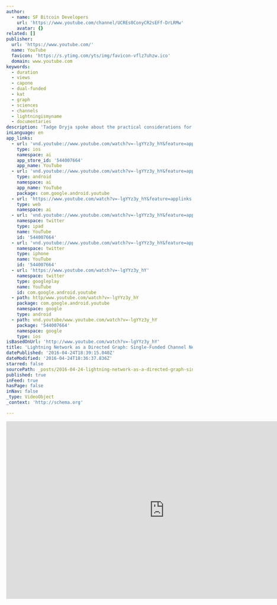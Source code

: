 ```yaml
---
author:
  - name: SF Bitcoin Developers
    url: 'https://www.youtube.com/channel/UCREs0ConyCR2sEFf-DrLRMw'
    avatar: {}
related: []
publisher:
  url: 'https://www.youtube.com/'
  name: YouTube
  favicon: 'https://s.ytimg.com/yts/img/favicon-vflz7uhzw.ico'
  domain: www.youtube.com
keywords:
  - duration
  - views
  - capone
  - dual-funded
  - kat
  - graph
  - sciences
  - channels
  - lightningismyname
  - documentaries
description: 'Tadge Dryja spoke about the practical considerations for the design of the initial Lightning Network software. "Maintaining anonymity among nodes makes dual-funded channels problematic, but even when every channel is asymmetrically funded, robust networks result. This talk will detail the trade-offs between single and dual-funded channels, and show a way forward for trust-less sub-satoshi payments."'
inLanguage: en
app_links:
  - url: 'vnd.youtube://www.youtube.com/watch?v=-lgYYz3y_hY&feature=applinks'
    type: ios
    namespace: ai
    app_store_id: '544007664'
    app_name: YouTube
  - url: 'vnd.youtube://www.youtube.com/watch?v=-lgYYz3y_hY&feature=applinks'
    type: android
    namespace: ai
    app_name: YouTube
    package: com.google.android.youtube
  - url: 'https://www.youtube.com/watch?v=-lgYYz3y_hY&feature=applinks'
    type: web
    namespace: ai
  - url: 'vnd.youtube://www.youtube.com/watch?v=-lgYYz3y_hY&feature=applinks'
    namespace: twitter
    type: ipad
    name: YouTube
    id: '544007664'
  - url: 'vnd.youtube://www.youtube.com/watch?v=-lgYYz3y_hY&feature=applinks'
    namespace: twitter
    type: iphone
    name: YouTube
    id: '544007664'
  - url: 'https://www.youtube.com/watch?v=-lgYYz3y_hY'
    namespace: twitter
    type: googleplay
    name: YouTube
    id: com.google.android.youtube
  - path: http/www.youtube.com/watch?v=-lgYYz3y_hY
    package: com.google.android.youtube
    namespace: google
    type: android
  - path: vnd.youtube/www.youtube.com/watch?v=-lgYYz3y_hY
    package: '544007664'
    namespace: google
    type: ios
isBasedOnUrl: 'http://www.youtube.com/watch?v=-lgYYz3y_hY'
title: 'Lightning Network as a Directed Graph: Single-Funded Channel Network Topology'
datePublished: '2016-04-24T18:39:15.040Z'
dateModified: '2016-04-24T18:36:37.836Z'
starred: false
sourcePath: _posts/2016-04-24-lightning-network-as-a-directed-graph-single-funded-channel.md
published: true
inFeed: true
hasPage: false
inNav: false
_type: VideoObject
_context: 'http://schema.org'

---
```

<iframe src="http://cdn.embedly.com/widgets/media.html?src=https%3A%2F%2Fwww.youtube.com%2Fembed%2F-lgYYz3y_hY%3Ffeature%3Doembed&amp;url=https%3A%2F%2Fwww.youtube.com%2Fwatch%3Fv%3D-lgYYz3y_hY&amp;image=https%3A%2F%2Fi.ytimg.com%2Fvi%2F-lgYYz3y_hY%2Fhqdefault.jpg&amp;key=b7d04c9b404c499eba89ee7072e1c4f7&amp;type=text%2Fhtml&amp;schema=youtube" width="854" height="480" scrolling="no" frameborder="0" allowfullscreen="" style=""></iframe>